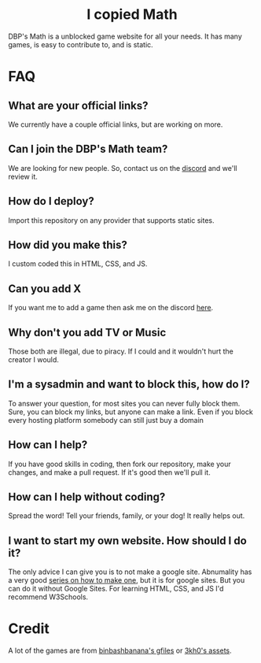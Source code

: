 <h1 align="center">I copied Math</h1>
DBP's Math is a unblocked game website for all your needs. It has many games, is easy to contribute to, and is static. 

#  FAQ
## What are your official links?
We currently have a couple official links, but are working on more.  

## Can I join the DBP's Math team?
We are looking for new people. So, contact us on the [discord](https://discord.gg/3wd2CYDvBm) and we'll review it.
## How do I deploy?
Import this repository on any provider that supports static sites.
##  How did you make this?
I custom coded this in HTML, CSS, and JS.
## Can you add X
If you want me to add a game then ask me on the discord [here](https://discord.gg/3wd2CYDvBm).
## Why don't you add TV or Music
Those both are illegal, due to piracy. If I could and it wouldn't hurt the creator I would.
## I'm a sysadmin and want to block this, how do I?
To answer your question, for most sites you can never fully block them. Sure, you can block my links, but anyone can make a link.
Even if you block every hosting platform somebody can still just buy a domain
## How can I help?
If you have good skills in coding, then fork our repository, make your changes, and make a pull request. If it's good then we'll pull it.
## How can I help without coding?
Spread the word! Tell your friends, family, or your dog! It really helps out.
## I want to start my own website. How should I do it?
The only advice I can give you is to not make a google site. Abnumality has a very good [series on how to make one](https://www.youtube.com/watch?v=Etmaj7clLCI&list=PLPCCmOayz-5DeKnxCkh4wbHgXLNNdfOgL), but it is for google sites. But you can do it without Google Sites. For learning HTML, CSS, and JS I'd recommend W3Schools.

# Credit
A lot of the games are from [binbashbanana's gfiles](https://github.com/BinBashBanana/gfiles/) or [3kh0's assets](https://github.com/3kh0/3kh0-assets).
